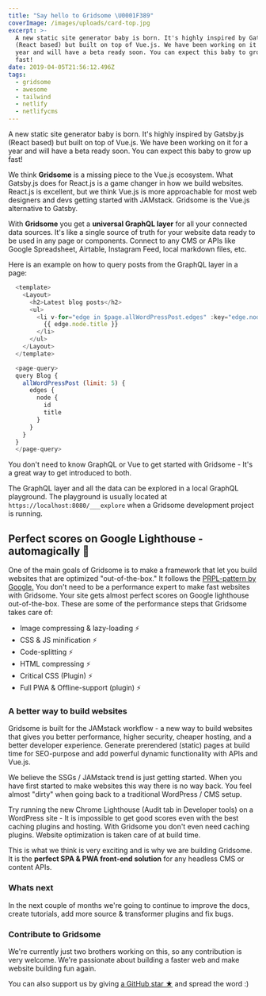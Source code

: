 ```yaml
---
title: "Say hello to Gridsome \U0001F389"
coverImage: /images/uploads/card-top.jpg
excerpt: >-
  A new static site generator baby is born. It's highly inspired by Gatsby.js
  (React based) but built on top of Vue.js. We have been working on it for a
  year and will have a beta ready soon. You can expect this baby to grow up
  fast!
date: 2019-04-05T21:56:12.496Z
tags:
  - gridsome
  - awesome
  - tailwind
  - netlify
  - netlifycms
---
```

A new static site generator baby is born. It's highly inspired by Gatsby.js (React based) but built on top of Vue.js. We have been working on it for a year and will have a beta ready soon. You can expect this baby to grow up fast!

We think **Gridsome** is a missing piece to the Vue.js ecosystem. What Gatsby.js does for React.js is a game changer in how we build websites.  React.js is excellent, but we think Vue.js is more approachable for most web designers and devs getting started with JAMstack. Gridsome is the Vue.js alternative to Gatsby.

With **Gridsome** you get a **universal GraphQL layer** for all your connected data sources. It's like a single source of truth for your website data ready to be used in any page or components. Connect to any CMS or APIs like Google Spreadsheet, Airtable, Instagram Feed, local markdown files, etc. 

Here is an example on how to query posts from the GraphQL layer in a page:


```javascript
  <template>
    <Layout>
      <h2>Latest blog posts</h2>
      <ul>
        <li v-for="edge in $page.allWordPressPost.edges" :key="edge.node.id">
          {{ edge.node.title }}
        </li>
      </ul>
    </Layout>
  </template>

  <page-query>
  query Blog {
    allWordPressPost (limit: 5) {
      edges {
        node {
          id
          title
        }
      }
    }
  }
  </page-query>
```

You don't need to know GraphQL or Vue to get started with Gridsome - It's a great way to get introduced to both.

The GraphQL layer and all the data can be explored in a local GraphQL playground. The playground is usually located at `https://localhost:8080/___explore` when a Gridsome development project is running.

## Perfect scores on Google Lighthouse - automagically 💚

One of the main goals of Gridsome is to make a framework that let you build websites that are optimized "out-of-the-box." It follows the [PRPL-pattern by Google.](https://developers.google.com/web/fundamentals/performance/prpl-pattern/) You don't need to be a performance expert to make fast websites with Gridsome. Your site gets almost perfect scores on Google lighthouse out-of-the-box. These are some of the performance steps that Gridsome takes care of:

  - Image compressing & lazy-loading ⚡️ 
  - CSS & JS minification ⚡️ 
  - Code-splitting ⚡️ 
  - HTML compressing ⚡️ 
  - Critical CSS (Plugin) ⚡️ 
  - Full PWA & Offline-support (plugin) ⚡️  

### A better way to build websites

Gridsome is built for the JAMstack workflow - a new way to build websites that gives you better performance, higher security, cheaper hosting, and a better developer experience. Generate prerendered (static) pages at build time for SEO-purpose and add powerful dynamic functionality with APIs and Vue.js.

We believe the SSGs / JAMstack trend is just getting started. When you have first started to make websites this way there is no way back. You feel almost "dirty" when going back to a traditional WordPress / CMS setup. 

Try running the new Chrome Lighthouse (Audit tab in Developer tools) on a WordPress site - It is impossible to get good scores even with the best caching plugins and hosting. With Gridsome you don't even need caching plugins. Website optimization is taken care of at build time.

This is what we think is very exciting and is why we are building Gridsome. It is the **perfect SPA & PWA front-end solution** for any headless CMS or content APIs.


### Whats next

In the next couple of months we're going to continue to improve the docs, create tutorials, add more source & transformer plugins and fix bugs. 

### Contribute to Gridsome

We're currently just two brothers working on this, so any contribution is very welcome. We're passionate about building a faster web and make website building fun again.

You can also support us by giving [a GitHub star ★](https://github.com/gridsome/gridsome/stargazers) and spread the word :)
